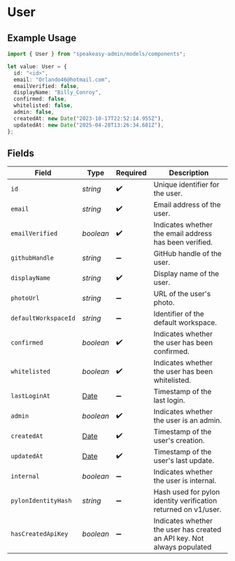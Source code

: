 # User

## Example Usage

```typescript
import { User } from "speakeasy-admin/models/components";

let value: User = {
  id: "<id>",
  email: "Orlando46@hotmail.com",
  emailVerified: false,
  displayName: "Billy_Conroy",
  confirmed: false,
  whitelisted: false,
  admin: false,
  createdAt: new Date("2023-10-17T22:52:14.955Z"),
  updatedAt: new Date("2025-04-28T13:26:34.681Z"),
};
```

## Fields

| Field                                                                                         | Type                                                                                          | Required                                                                                      | Description                                                                                   |
| --------------------------------------------------------------------------------------------- | --------------------------------------------------------------------------------------------- | --------------------------------------------------------------------------------------------- | --------------------------------------------------------------------------------------------- |
| `id`                                                                                          | *string*                                                                                      | :heavy_check_mark:                                                                            | Unique identifier for the user.                                                               |
| `email`                                                                                       | *string*                                                                                      | :heavy_check_mark:                                                                            | Email address of the user.                                                                    |
| `emailVerified`                                                                               | *boolean*                                                                                     | :heavy_check_mark:                                                                            | Indicates whether the email address has been verified.                                        |
| `githubHandle`                                                                                | *string*                                                                                      | :heavy_minus_sign:                                                                            | GitHub handle of the user.                                                                    |
| `displayName`                                                                                 | *string*                                                                                      | :heavy_check_mark:                                                                            | Display name of the user.                                                                     |
| `photoUrl`                                                                                    | *string*                                                                                      | :heavy_minus_sign:                                                                            | URL of the user's photo.                                                                      |
| `defaultWorkspaceId`                                                                          | *string*                                                                                      | :heavy_minus_sign:                                                                            | Identifier of the default workspace.                                                          |
| `confirmed`                                                                                   | *boolean*                                                                                     | :heavy_check_mark:                                                                            | Indicates whether the user has been confirmed.                                                |
| `whitelisted`                                                                                 | *boolean*                                                                                     | :heavy_check_mark:                                                                            | Indicates whether the user has been whitelisted.                                              |
| `lastLoginAt`                                                                                 | [Date](https://developer.mozilla.org/en-US/docs/Web/JavaScript/Reference/Global_Objects/Date) | :heavy_minus_sign:                                                                            | Timestamp of the last login.                                                                  |
| `admin`                                                                                       | *boolean*                                                                                     | :heavy_check_mark:                                                                            | Indicates whether the user is an admin.                                                       |
| `createdAt`                                                                                   | [Date](https://developer.mozilla.org/en-US/docs/Web/JavaScript/Reference/Global_Objects/Date) | :heavy_check_mark:                                                                            | Timestamp of the user's creation.                                                             |
| `updatedAt`                                                                                   | [Date](https://developer.mozilla.org/en-US/docs/Web/JavaScript/Reference/Global_Objects/Date) | :heavy_check_mark:                                                                            | Timestamp of the user's last update.                                                          |
| `internal`                                                                                    | *boolean*                                                                                     | :heavy_minus_sign:                                                                            | Indicates whether the user is internal.                                                       |
| `pylonIdentityHash`                                                                           | *string*                                                                                      | :heavy_minus_sign:                                                                            | Hash used for pylon identity verification returned on v1/user.                                |
| `hasCreatedApiKey`                                                                            | *boolean*                                                                                     | :heavy_minus_sign:                                                                            | Indicates whether the user has created an API key. Not always populated                       |